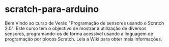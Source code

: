 # scratch-para-arduino
Bem Vindo ao curso de Verão "Programação de sensores usando o Scratch 2.0".
Este curso tem o objectivo de mostrar a utilização de diversos sensores, programando-os de forma acessível usando a linguagem de programação por blocos Scratch.
Leia a Wiki para obter mais informações.
